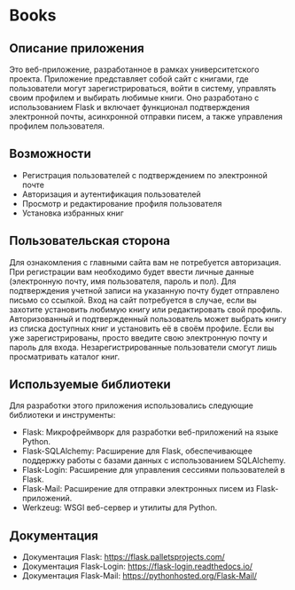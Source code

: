 # Books

## Описание приложения

Это веб-приложение, разработанное в рамках университетского проекта. Приложение представляет собой сайт с книгами, где
пользователи могут зарегистрироваться, войти в систему, управлять своим профилем и выбирать любимые книги. Оно
разработано с использованием Flask и включает функционал подтверждения электронной почты, асинхронной отправки писем, а
также управления профилем пользователя.

## Возможности

- Регистрация пользователей с подтверждением по электронной почте
- Авторизация и аутентификация пользователей
- Просмотр и редактирование профиля пользователя
- Установка избранных книг

## Пользовательская сторона

Для ознакомления с главными сайта вам не потребуется авторизация. При регистрации вам необходимо будет ввести
личные данные (электронную почту, имя пользователя, пароль и пол). Для подтверждения учетной записи на указанную почту
будет отправлено письмо со ссылкой. Вход на сайт потребуется в случае, если вы захотите установить любимую книгу или
редактировать свой профиль. Авторизованный и подтвержденный пользователь может выбрать книгу из списка доступных книг и
установить её в своём профиле. Если вы уже зарегистрированы, просто введите свою электронную почту и пароль для входа.
Незарегистрированные пользователи смогут лишь просматривать каталог книг.

## Используемые библиотеки

Для разработки этого приложения использовались следующие библиотеки и инструменты:

- Flask: Микрофреймворк для разработки веб-приложений на языке Python.
- Flask-SQLAlchemy: Расширение для Flask, обеспечивающее поддержку работы с базами данных с использованием SQLAlchemy.
- Flask-Login: Расширение для управления сессиями пользователей в Flask.
- Flask-Mail: Расширение для отправки электронных писем из Flask-приложений.
- Werkzeug: WSGI веб-сервер и утилиты для Python.


## Документация

- Документация Flask: https://flask.palletsprojects.com/
- Документация Flask-Login: https://flask-login.readthedocs.io/
- Документация Flask-Mail: https://pythonhosted.org/Flask-Mail/
